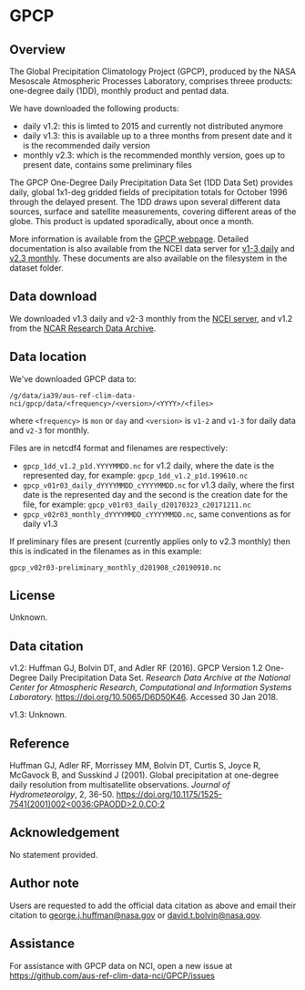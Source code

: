 # GPCP

## Overview

The Global Precipitation Climatology Project (GPCP),
produced by the NASA Mesoscale Atmospheric Processes Laboratory,
comprises threee products: one-degree daily (1DD), monthly product and pentad data.

We have downloaded the following products:
- daily v1.2: this is limted to 2015 and currently not distributed anymore
- daily v1.3: this is available up to a three months from present date and it is the recommended daily version
- monthly v2.3: which is the recommended monthly version, goes up to present date, contains some preliminary files

The GPCP One-Degree Daily Precipitation Data Set (1DD Data Set) provides daily,
global 1x1-deg gridded fields of precipitation totals for October 1996 through the delayed present.
The 1DD draws upon several different data sources, surface and satellite measurements, covering different areas of the globe.
This product is updated sporadically, about once a month.

More information is available from the [GPCP webpage](https://precip.gsfc.nasa.gov).
Detailed documentation is also available from the NCEI data server for
[v1-3 daily](https://www.ncei.noaa.gov/data/global-precipitation-climatology-project-gpcp-daily/doc/) and
[v2.3 monthly](https://www.ncei.noaa.gov/data/global-precipitation-climatology-project-gpcp-monthly/doc/).
These documents are also available on the filesystem in the dataset folder.

## Data download

We downloaded v1.3 daily and v2-3 monthly from the
[NCEI server](https://www.ncei.noaa.gov/data/global-precipitation-climatology-project-gpcp-daily/access/),
and v1.2 from the [NCAR Research Data Archive](https://rda.ucar.edu/datasets/ds728.3/#!description).

## Data location

We've downloaded GPCP data to:

```
/g/data/ia39/aus-ref-clim-data-nci/gpcp/data/<frequency>/<version>/<YYYY>/<files>
```
where `<frequency>` is `mon` or `day` and
`<version>` is `v1-2` and `v1-3` for daily data and `v2-3` for monthly.

Files are in netcdf4 format and filenames are respectively:
- `gpcp_1dd_v1.2_p1d.YYYYMMDD.nc` for v1.2 daily,
  where the date is the represented day,
  for example: `gpcp_1dd_v1.2_p1d.199610.nc`
- `gpcp_v01r03_daily_dYYYYMMDD_cYYYYMMDD.nc` for v1.3 daily,
  where the first date is the represented day and the second is the creation date for the file,
  for example: `gpcp_v01r03_daily_d20170323_c20171211.nc`
- `gpcp_v02r03_monthly_dYYYYMMDD_cYYYYMMDD.nc`, same conventions as for daily v1.3

If preliminary files are present (currently applies only to v2.3 monthly)
then this is indicated in the filenames as in this example:
```
gpcp_v02r03-preliminary_monthly_d201908_c20190910.nc
```

## License

Unknown.

## Data citation

v1.2: Huffman GJ, Bolvin DT, and Adler RF (2016).
GPCP Version 1.2 One-Degree Daily Precipitation Data Set.
*Research Data Archive at the National Center for Atmospheric Research, Computational and Information Systems Laboratory.*
https://doi.org/10.5065/D6D50K46. Accessed 30 Jan 2018.

v1.3: Unknown.

## Reference

Huffman GJ, Adler RF, Morrissey MM, Bolvin DT, Curtis S, Joyce R, McGavock B, and Susskind J (2001).
Global precipitation at one-degree daily resolution from multisatellite observations.
*Journal of Hydrometeorolgy*, 2, 36-50.
[https://doi.org/10.1175/1525-7541(2001)002<0036:GPAODD>2.0.CO;2](https://doi.org/10.1175/1525-7541(2001)002<0036:GPAODD>2.0.CO;2)

## Acknowledgement

No statement provided.

## Author note

Users are requested to add the official data citation as above and email their citation to
george.j.huffman@nasa.gov or david.t.bolvin@nasa.gov.

## Assistance

For assistance with GPCP data on NCI, open a new issue at https://github.com/aus-ref-clim-data-nci/GPCP/issues
